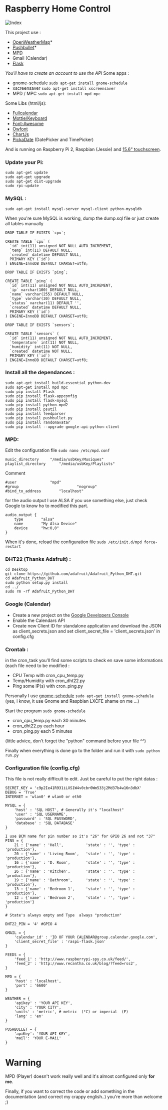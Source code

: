 # Raspberry Home Control

![Index](http://i.imgur.com/tN02Tov.png)

This project use : 
* [OpenWeatherMap](http://openweathermap.org/)*
* [Pushbullet](https://www.pushbullet.com/)*
* [MPD](http://www.musicpd.org/)
* Gmail (Calendar)
* [Flask](http://flask.pocoo.org/)

_You'll have to create an account to use the API_
Some apps : 
* gnome-schedule ```sudo apt-get install gnome-schedule```
* xscreensaver ```sudo apt-get install xscreensaver```
* MPD / MPC ```sudo apt-get install mpd mpc```

Some Libs (html/js): 
* [Fullcalendar](http://fullcalendar.io/)
* [Mottie/Keyboard](https://github.com/Mottie/Keyboard)
* [Font-Awesome](https://fortawesome.github.io/Font-Awesome/)
* [Owfont](http://websygen.github.io/owfont/)
* [ChartJs](http://www.chartjs.org/)
* [PickaDate](http://amsul.ca/pickadate.js/) (DatePicker and TimePicker)

And is running on Raspberry Pi 2, Raspbian (Jessie) and [15.6" touchscreen](http://www.chalk-elec.com/?page_id=1280#!/15-6-HDMI-interface-LCD-with-capacitive-touchscreen/p/38127425/category=3094861).

### Update your Pi:

```
sudo apt-get update
sudo apt-get upgrade
sudo apt-get dist-upgrade
sudo rpi-update
```
### MySQL : 
```
sudo apt-get install mysql-server mysql-client python-mysqldb
```
When you're sure MySQL is working, dump the dump.sql file or just create all tables manually

```
DROP TABLE IF EXISTS `cpu`;

CREATE TABLE `cpu` (
  `id` int(11) unsigned NOT NULL AUTO_INCREMENT,
  `temp` int(11) DEFAULT NULL,
  `created` datetime DEFAULT NULL,
  PRIMARY KEY (`id`)
) ENGINE=InnoDB DEFAULT CHARSET=utf8;

DROP TABLE IF EXISTS `ping`;

CREATE TABLE `ping` (
  `id` int(11) unsigned NOT NULL AUTO_INCREMENT,
  `ip` varchar(100) DEFAULT NULL,
  `name` varchar(255) DEFAULT NULL,
  `type` varchar(30) DEFAULT NULL,
  `status` varchar(11) DEFAULT '',
  `created` datetime DEFAULT NULL,
  PRIMARY KEY (`id`)
) ENGINE=InnoDB DEFAULT CHARSET=utf8;

DROP TABLE IF EXISTS `sensors`;

CREATE TABLE `sensors` (
  `id` int(11) unsigned NOT NULL AUTO_INCREMENT,
  `temperature` int(11) NOT NULL,
  `humidity` int(11) NOT NULL,
  `created` datetime NOT NULL,
  PRIMARY KEY (`id`)
) ENGINE=InnoDB DEFAULT CHARSET=utf8;
```

### Install all the dependances : 
```
sudo apt-get install build-essential python-dev
sudo apt-get install mpd mpc
sudo pip install Flask
sudo pip install flask-appconfig
sudo pip install flask-mysql
sudo pip install python-mpd2
sudo pip install psutil
sudo pip install feedparser
sudo pip install pushbullet.py
sudo pip install randomavatar
sudo pip install --upgrade google-api-python-client
```

### MPD:
Edit the configuration file ```sudo nano /etc/mpd.conf```

```
music_directory		"/media/usbKey/Musiques"
playlist_directory		"/media/usbKey/Playlists"
```
Comment
```
#user				"mpd"
#group                          "nogroup"
#bind_to_address		"localhost"
```
for the audio output I use ALSA if you use something else, just check Google to know ho to modified this part.

```
audio_output {
	type		"alsa"
	name		"My Alsa Device"
	device		"hw:0,0"
}
```
When it's done, reload the configuration file
```sudo /etc/init.d/mpd force-restart```

### DHT22 (Thanks Adafruit) :

```
cd Desktop
git clone https://github.com/adafruit/Adafruit_Python_DHT.git
cd Adafruit_Python_DHT 
sudo python setup.py install 
cd ../ 
sudo rm -rf Adafruit_Python_DHT
```

### Google (Calendar)
* Create a new project on the [Google Developers Console](https://console.developers.google.com/)
* Enable the Calendars API
* Create new Client ID for standalone application and download the JSON as client_secrets.json and set client_secret_file = 'client_secrets.json' in config.cfg

### Crontab : 
in the cron_task you'll find some scripts to check en save some informations (each file need to be modified :
* CPU Temp with cron_cpu_temp.py
* Temp/Humidity with cron_dht22.py
* Ping some IP(s) with cron_ping.py

Personally I use [gnome-schedule](http://gnome-schedule.sourceforge.net/) ```sudo apt-get install gnome-schedule``` (yes, i know, it use Gnome and Raspbian LXCFE shame on me ...)

Start the program ```sudo gnome-schedule```

* cron_cpu_temp.py each 30 minutes
* cron_dht22.py each hour
* cron_ping.py each 5 minutes

(little advice, don't forget the "python" command before your file ^^)


Finally when everything is done go to the folder and run it with 
```sudo python run.py```

### Configuration file (config.cfg)
This file is not really difficult to edit. Just be careful to put the right datas :

```
SECRET_KEY = 'c9p2Ie41R931iLXS1W4v0cbr0Wm533j2Md37b4w16n3dbX'
DEBUG = 'True'
INTERNET = 'wlan0' # wlan0 or eth0

MYSQL = {
    'host' : 'SQL HOST', # Generally it's "localhost"
    'user' : 'SQL USERNAME',
    'password' : 'SQL PASSWORD',
    'database' : 'SQL DATABASE'
}

I use BCM name for pin number so it's "26" for GPIO 26 and not "37"
PINS = {
    21 : {'name' : 'Hall',          'state' : '', 'type' : 'production'},
    20 : {'name' : 'Living Room',   'state' : '', 'type' : 'production'},
    16 : {'name' : 'D. Room',       'state' : '', 'type' : 'production'},
    26 : {'name' : 'Kitchen',       'state' : '', 'type' : 'production'},
    19 : {'name' : 'Bathroom',      'state' : '', 'type' : 'production'},
    13 : {'name' : 'Bedroom 1',     'state' : '', 'type' : 'production'},
    12 : {'name' : 'Bedroom 2',     'state' : '', 'type' : 'production'}
}

# State's always empty and Type  always "production"

DHT22_PIN = '4' #GPIO 4

GMAIL = {
    'calendar_id' : 'ID OF YOUR CALENDAR@group.calendar.google.com',
    'client_secret_file' : 'raspi-flask.json'
}

FEEDS = {
    'feed_1' : 'http://www.raspberrypi-spy.co.uk/feed/',
    'feed_2' : 'http://www.recantha.co.uk/blog/?feed=rss2',
}

MPD = {
    'host' : 'localhost',
    'port' : '6600'
}

WEATHER = {
    'apikey' : 'YOUR API KEY',
    'city' : 'YOUR CITY',
    'units' : 'metric', # metric  (°C) or imperial  (F)
    'lang' : 'en'
}

PUSHBULLET = {
    'apiKey': 'YOUR API KEY',
    'mail': 'YOUR E-MAiL'
}
```



# Warning 
MPD (Player) doesn't work really well and it's almost configured only **for me**.

Finally, if you want to correct the code or add something in the documentation (and correct my crappy english..) you're more than welcome ;) 
